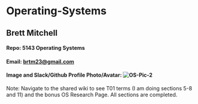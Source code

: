 # Operating-Systems
## Brett Mitchell
#### Repo: 5143 Operating Systems
#### Email: brtm23@gmail.com
#### Image and Slack/Github Profile Photo/Avatar: ![OS-Pic-2](https://github.com/user-attachments/assets/35580287-50de-4fdf-8664-19e1b71d9662)

Note: Navigate to the shared wiki to see T01 terms (I am doing sections 5-8 and 11) and the bonus OS Research Page. All sections are completed.
